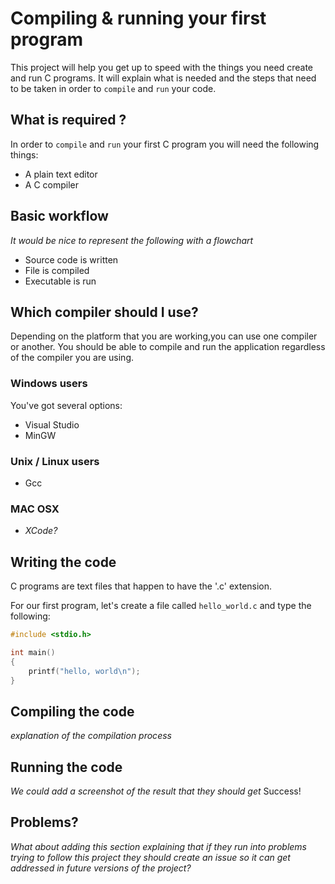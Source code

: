 # Compiling & running your first program

This project will help you get up to speed with the things you need  create and run C programs. It will explain what is needed and the steps that need to be taken in order to `compile` and `run` your code.

## What is required ?

In order to `compile` and `run` your first C program you will need the following things:

* A plain text editor
* A C compiler

## Basic workflow

*It would be nice to represent the following with a flowchart*

* Source code is written
* File is compiled
* Executable is run


## Which compiler should I use?

Depending on the platform that you are working,you can use one compiler or another. You should be able to compile and run the application regardless of the compiler you are using.

### Windows users

You've got several options:

* Visual Studio
* MinGW

### Unix / Linux users

* Gcc

### MAC OSX

* *XCode?*

## Writing the code

C programs are text files that happen to have the '.c' extension.

For our first program, let's create a file called `hello_world.c` and type the following:

```c
#include <stdio.h>

int main()
{
    printf("hello, world\n");
}
```

## Compiling the code

*explanation of the compilation process*

## Running the code

*We could add a screenshot of the result that they should get*
Success!

## Problems?

*What about adding this section explaining that if they run into problems trying to follow this project they should create an issue so it can get addressed in future versions of the project?*
